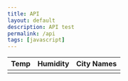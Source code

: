 ```yaml
---
title: API
layout: default
description: API test
permalink: /api
tags: [javascript]
---
```


<table>
  <thead>
  <tr>
    <th>Temp</th>
    <th>Humidity</th>
    <th>City Names</th>
  </tr>
  </thead>
  <tbody>
    <td id="result"></td>
    <!-- <td id="active_cases"></td> -->
  </tbody>

<!-- Script is layed out in a sequence (no function) and will execute when page is loaded -->

<script>
  // prepare HTML result container for new output
  const resultContainer = document.getElementById("result");
  // prepare fetch options
  const url = "https://open-weather13.p.rapidapi.com/city";

  const options = {
	method: 'GET',
	headers: {
		'X-RapidAPI-Key': '99055c6785msh0eec04755216d76p1d458djsnf1bc6a1c3b66',
		'X-RapidAPI-Host': 'open-weather13.p.rapidapi.com'
	}
};

  // fetch the API
  fetch(url, options)
    // response is a RESTful "promise" on any successful fetch
    .then(response => {
      // check for response errors
      if (response.status !== 200) {
          const errorMsg = 'Database response error: ' + response.status;
          console.log(errorMsg);
          const tr = document.createElement("tr");
          const td = document.createElement("td");
          td.innerHTML = errorMsg;
          tr.appendChild(td);
          resultContainer.appendChild(tr);
          return;
      }
      // valid response will have json data
      response.json().then(weatherData => {
          console.log(weatherData);

        //   document.getElementById("active_cases").innerHTML = data.world_total.active_cases;

        for (const row of data) {
            console.log(weatherData);

            // tr for each row
            const tr = document.createElement("tr");
            // td for each column
            const temp = document.createElement("td");
            const humidity = document.createElement("td");
            const city = document.createElement("td");

            // data is specific to the API
            temp.innerHTML = weatherData.main.temp;
            humidity.innerHTML = weatherData.main.humidity;
            city.innerHTML = weatherData.name; 

            // this build td's into tr
            tr.appendChild(temp);
            tr.appendChild(humidity);
            tr.appendChild(city);

            // add HTML to container
            resultContainer.appendChild(tr);
          }
      })
  })

  // catch fetch errors (ie ACCESS to server blocked)
  .catch(err => {
    console.error(err);
    const tr = document.createElement("tr");
    const td = document.createElement("td");
    td.innerHTML = err;
    tr.appendChild(td);
    resultContainer.appendChild(tr);
  });
</script>